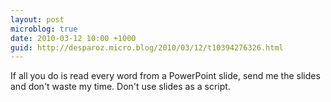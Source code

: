 ```yaml
---
layout: post
microblog: true
date: 2010-03-12 10:00 +1000
guid: http://desparoz.micro.blog/2010/03/12/t10394276326.html
---
```

If all you do is read every word from a PowerPoint slide, send me the slides and don't waste my time. Don't use slides as a script.
